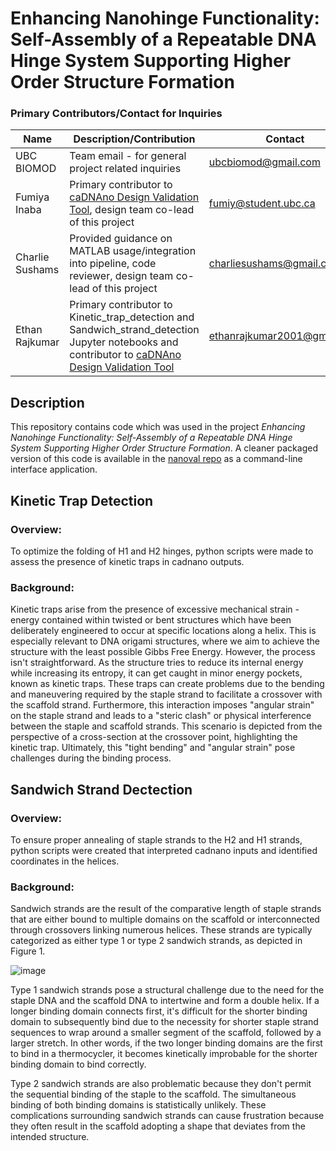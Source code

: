# Enhancing Nanohinge Functionality: Self-Assembly of a Repeatable DNA Hinge System Supporting Higher Order Structure Formation

### Primary Contributors/Contact for Inquiries
| Name | Description/Contribution | Contact |
| ---- | ------------------------ | ------- | 
|UBC BIOMOD| Team email - for general project related inquiries | ubcbiomod@gmail.com | 
| Fumiya Inaba | Primary contributor to [caDNAno Design Validation Tool](https://github.com/ubcbiomod/caDNAno-Design-Validation-Tool-Nanoval), design team co-lead of this project | fumiy@student.ubc.ca | 
| Charlie Sushams | Provided guidance on MATLAB usage/integration into pipeline, code reviewer, design team co-lead of this project | charliesushams@gmail.com |
| Ethan Rajkumar | Primary contributor to Kinetic_trap_detection and Sandwich_strand_detection Jupyter notebooks and contributor to [caDNAno Design Validation Tool](https://github.com/ubcbiomod/caDNAno-Design-Validation-Tool-Nanoval) | ethanrajkumar2001@gmail.com | 

## Description
This repository contains code which was used in the project <i>Enhancing Nanohinge Functionality: Self-Assembly of a Repeatable DNA Hinge System Supporting Higher Order Structure Formation</i>. A cleaner packaged version of this code is available in the [nanoval repo](https://github.com/ubcbiomod/caDNAno-Design-Validation-Tool-Nanoval) as a command-line interface application.   

## Kinetic Trap Detection 
### Overview:
To optimize the folding of H1 and H2 hinges, python scripts were made to assess the presence of kinetic traps in cadnano outputs. 
### Background:

Kinetic traps arise from the presence of excessive mechanical strain - energy contained within twisted or bent structures which have been deliberately engineered to occur at specific locations along a helix. This is especially relevant to DNA origami structures, where we aim to achieve the structure with the least possible Gibbs Free Energy.
However, the process isn't straightforward. As the structure tries to reduce its internal energy while increasing its entropy, it can get caught in minor energy pockets, known as kinetic traps. These traps can create problems due to the bending and maneuvering required by the staple strand to facilitate a crossover with the scaffold strand.
Furthermore, this interaction imposes "angular strain" on the staple strand and leads to a "steric clash" or physical interference between the staple and scaffold strands. This scenario is depicted from the perspective of a cross-section at the crossover point, highlighting the kinetic trap. Ultimately, this "tight bending" and "angular strain" pose challenges during the binding process.

## Sandwich Strand Dectection
### Overview:
To ensure proper annealing of staple strands to the H2 and H1 strands, python scripts were created that interpreted cadnano inputs and identified coordinates in the helices. 

### Background:
Sandwich strands are the result of the comparative length of staple strands that are either bound to multiple domains on the scaffold or interconnected through crossovers linking numerous helices. These strands are typically categorized as either type 1 or type 2 sandwich strands, as depicted in Figure 1.

![image](https://github.com/ubcbiomod/Higher-Order-Nanohinge-Systems/assets/61441923/2a1f8b68-f495-4204-887b-9d10dfae485d)

Type 1 sandwich strands pose a structural challenge due to the need for the staple DNA and the scaffold DNA to intertwine and form a double helix. If a longer binding domain connects first, it's difficult for the shorter binding domain to subsequently bind due to the necessity for shorter staple strand sequences to wrap around a smaller segment of the scaffold, followed by a larger stretch. In other words, if the two longer binding domains are the first to bind in a thermocycler, it becomes kinetically improbable for the shorter binding domain to bind correctly.

Type 2 sandwich strands are also problematic because they don't permit the sequential binding of the staple to the scaffold. The simultaneous binding of both binding domains is statistically unlikely. These complications surrounding sandwich strands can cause frustration because they often result in the scaffold adopting a shape that deviates from the intended structure.
